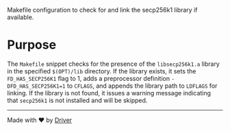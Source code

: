 <!--------------------------------------------------------------------------------->
<!-- IMPORTANT: This file is auto-generated by Driver (https://driver.ai). -------->
<!-- Manual edits may be overwritten on future commits. --------------------------->
<!--------------------------------------------------------------------------------->

Makefile configuration to check for and link the secp256k1 library if available.

# Purpose
The `Makefile` snippet checks for the presence of the `libsecp256k1.a` library in the specified `$(OPT)/lib` directory. If the library exists, it sets the `FD_HAS_SECP256K1` flag to 1, adds a preprocessor definition `-DFD_HAS_SECP256K1=1` to `CFLAGS`, and appends the library path to `LDFLAGS` for linking. If the library is not found, it issues a warning message indicating that `secp256k1` is not installed and will be skipped.

---
Made with ❤️ by [Driver](https://www.driver.ai/)